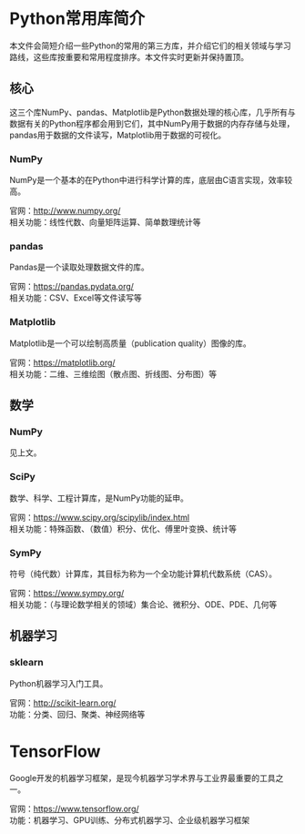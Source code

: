# Python常用库简介
本文件会简短介绍一些Python的常用的第三方库，并介绍它们的相关领域与学习路线，这些库按重要和常用程度排序。本文件实时更新并保持置顶。

## 核心
这三个库NumPy、pandas、Matplotlib是Python数据处理的核心库，几乎所有与数据有关的Python程序都会用到它们，其中NumPy用于数据的内存存储与处理，pandas用于数据的文件读写，Matplotlib用于数据的可视化。

### NumPy

NumPy是一个基本的在Python中进行科学计算的库，底层由C语言实现，效率较高。

官网：http://www.numpy.org/  
相关功能：线性代数、向量矩阵运算、简单数理统计等

### pandas

Pandas是一个读取处理数据文件的库。

官网：https://pandas.pydata.org/  
相关功能：CSV、Excel等文件读写等

### Matplotlib

Matplotlib是一个可以绘制高质量（publication quality）图像的库。

官网：https://matplotlib.org/  
相关功能：二维、三维绘图（散点图、折线图、分布图）等

## 数学

### NumPy
见上文。

### SciPy
数学、科学、工程计算库，是NumPy功能的延申。

官网：https://www.scipy.org/scipylib/index.html  
相关功能：特殊函数、（数值）积分、优化、傅里叶变换、统计等

### SymPy
符号（纯代数）计算库，其目标为称为一个全功能计算机代数系统（CAS）。

官网：https://www.sympy.org/  
相关功能：（与理论数学相关的领域）集合论、微积分、ODE、PDE、几何等

## 机器学习

### sklearn

Python机器学习入门工具。

官网：http://scikit-learn.org/  
功能：分类、回归、聚类、神经网络等

# TensorFlow
Google开发的机器学习框架，是现今机器学习学术界与工业界最重要的工具之一。

官网：https://www.tensorflow.org/  
功能：机器学习、GPU训练、分布式机器学习、企业级机器学习框架
